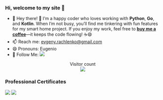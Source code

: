 ###  Hi, welcome to my site 👋

<!-- <img align="right" src="https://github-readme-stats.vercel.app/api?username=rachlenko&show_icons=true&theme=radical" /> -->

- 🔭 Hey there! 👋 I’m a happy coder who loves working with **Python**, **Go**, and **Kotlin**. When I’m not busy, you’ll find me tinkering with fun features for my smart home project. If you enjoy my work, feel free to [**buy me a coffee**](https://ko-fi.com/evgenyrachlenko)—it keeps the code flowing! ☕😄
- 📫 Reach me: evgeny.rachlenko@gmail.com
- 😄 Pronouns: Eugenio
- 👏 Follow Me: [![](https://img.shields.io/github/followers/rachlenko?label=follow%20me&style=social)](https://github.com/rachlenko/)

<p align="center">
  Visitor count<br>
  <img src="https://profile-counter.glitch.me/rachlenko/count.svg" />
</p>

<h3>Professional Certificates </h3> 
<img src="https://api.accredible.com/v1/frontend/credential_website_embed_image/badge/118300581" >
<img src="https://partnercredentials.elastic.co/6f04eecf-5492-47bf-aa0a-87e55306bd65" >
